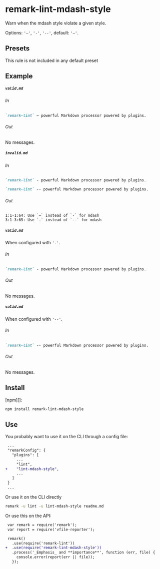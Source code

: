 # remark-lint-mdash-style

Warn when the mdash style violate a given style.

Options: `'―'`, `'-'`, `'--'`, default: `'―'`.

## Presets

This rule is not included in any default preset

## Example

##### `valid.md`

###### In

```markdown
`remark-lint` ― powerful Markdown processor powered by plugins.
```

###### Out

No messages.

##### `invalid.md`

###### In

```markdown
`remark-lint` - powerful Markdown processor powered by plugins.

`remark-lint` -- powerful Markdown processor powered by plugins.
```

###### Out

```text
1:1-1:64: Use `―` instead of `-` for mdash
3:1-3:65: Use `―` instead of `--` for mdash
```

##### `valid.md`

When configured with `'-'`.

###### In

```markdown
`remark-lint` - powerful Markdown processor powered by plugins.
```

###### Out

No messages.

##### `valid.md`

When configured with `'--'`.

###### In

```markdown
`remark-lint` -- powerful Markdown processor powered by plugins.
```

###### Out

No messages.

## Install

[npm][]:

```sh
npm install remark-lint-mdash-style
```

## Use

You probably want to use it on the CLI through a config file:

```diff
 ...
 "remarkConfig": {
   "plugins": [
     ...
     "lint",
+    "lint-mdash-style",
     ...
   ]
 }
 ...
```

Or use it on the CLI directly

```sh
remark -u lint -u lint-mdash-style readme.md
```

Or use this on the API:

```diff
 var remark = require('remark');
 var report = require('vfile-reporter');

 remark()
   .use(require('remark-lint'))
+  .use(require('remark-lint-mdash-style'))
   .process('_Emphasis_ and **importance**', function (err, file) {
     console.error(report(err || file));
   });
```
